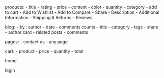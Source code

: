 products:
        - title
        - rating
        - price
        - content
        - color
        - quantity
        - category
        - add to cart
        - Add to Wishlist
        - Add to Compare
        - Share
        - Description
        - Additional Information
        - Shipping & Returns
        - Reviews

blog:
        - by : author
        - date
        - comments counts
        - title
        - category
        - tags
        - share
        - author card
        - related posts
        - comments

pages:
        - contact us
        - any page

cart:
        - product
        - price 
        - quantity
        - total

home

login
